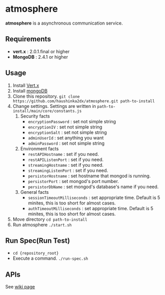 atmosphere
==========

**atmosphere** is a asynchronous communication service.

## Requirements

* **vert.x** : 2.0.1.final or higher
* **MongoDB** : 2.4.1 or higher

## Usage

1. Install [Vert.x](http://vertx.io/)
2. Install [mongoDB](http://www.mongodb.org/)
3. Clone this repository.
`git clone https://github.com/haushinka2dx/atmosphere.git path-to-install`
4. Change settings. Settings are written in `path-to-install/main/core/constants.js`
    1. Security facts
        * `encryptionPassword` : set not simple string
        * `encryptionIV` : set not simple string
        * `encryptionSalt` : set not simple string
        * `adminUserId` : set anything you want
        * `adminPassword` : set not simple string
    2. Environment facts
        * `restAPIHostname` : set if you need.
        * `restAPIListenPort` : set if you need.
        * `streamingHostname` : set if you need.
        * `streamingListenPort` : set if you need.
        * `persistorHostname` : set hostname that mongod is running.
        * `persistorPort` : set mongod's port number.
        * `persistorDbName` : set mongod's database's name if you need.
    3. General facts
        * `sessionTimeoutMilliseconds` : set appropriate time.  Default is 5 minites, this is too short for almost cases.
        * `authTimeoutMilliseconds` : set appropriate time.  Default is 5 minites, this is too short for almost cases.
5. Move directory
`cd path-to-install`
6. Run atmosphere
`./start.sh`

## Run Spec(Run Test)

- `cd {repository_root}`
- Execute a command. `./run-spec.sh`

## APIs

See [wiki page](https://github.com/haushinka2dx/atmosphere/wiki/APIs)
